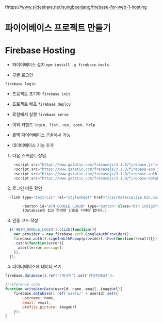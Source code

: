 fhttps://www.slideshare.net/sungbeenjang/firebase-for-web-1-hosting

# 파이어베이스 프로젝트 만들기

# Firebase Hosting
* 파이어베이스 설치
`npm install -g firebase-tools`

* 구글 로그인

`firebase login`

* 프로젝트 초기화
`firebase init`

* 프로젝트 배포
`firebase deploy`

* 로컬에서 실행
`firebase serve`

* 이외 커맨드
`login, list, use, open, help`

* 롤백
파이어베이스 콘솔에서 가능

* 데이터베이스 기능 추가
1. 다음 스크립트 삽입

```javascript
    <script src="https://www.gstatic.com/frebasejs/3.1.0/firebase.js"></script>
    <script src="https://www.gstatic.com/frebasejs/3.1.0/firebase-app.js"></script>
    <script src="https://www.gstatic.com/frebasejs/3.1.0/firebase-auth.js"></script>
    <script src="https://www.gstatic.com/frebasejs/3.1.0/firebase-database.js"></script>
```

2. 로그인 버튼 확인
```js
  <link type="text/css" rel="stylesheet" href="/css/materialize.min.css"  media="screen,projection"/>

        <button id="BTN_GOOGLE_LOGIN" type="button" class="btn indigo">구글 인증</button>
        (Database의 접근 하려면 인증을 거쳐야 합니다.)
```

3. 인증 코드 작성
```js
  $('#BTN_GOOGLE_LOGIN').click(function(){
    var provider = new firebase.auth.GoogleAuthProvider();
    firebase.auth().signInWithPopup(provider).then(function(result){})
    .catch(function(error){
      alert(error.message);
    });
  });
```
4. 데이터베이스에 데이터 쓰기
```js
firebase.database().ref('/메시지').set('안녕하세요!');
```

```js
//reference code
function writeUserData(userId, name, email, imageUrl){
    firebase.database().ref('users/' + userId).set({
        username: name,
        email: email,
        profile_picture: imageUrl
    });
}
```